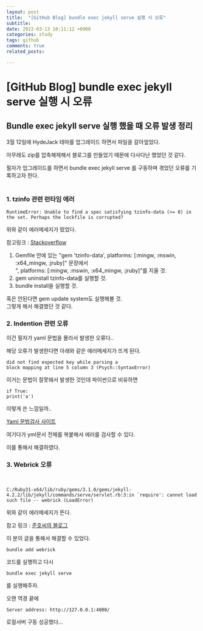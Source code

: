 ```yaml
---
layout: post
title:  "[GitHub Blog] bundle exec jekyll serve 실행 시 오류"
subtitle:   
date: 2022-03-13 10:11:12 +0900
categories: study
tags: github
comments: true
related_posts:

---
```


# [GitHub Blog] bundle exec jekyll serve 실행 시 오류<br/>

## Bundle exec jekyll serve 실행 했을 때 오류 발생 정리 <br/>

3월 12일에 HydeJack 테마를 업그레이드 하면서 파일을 갈아엎었다.<br/>

아무래도 zip를 압축해제해서 블로그를 만들었기 때문에 다사다난 했었던 것 같다.<br/>

필자가 업그레이드를 하면서 bundle exec jekyll serve 를 구동하며 겪었던 오류를 기록하고자 한다.<br/>
<br/>

### 1. tzinfo 관련 런타임 에러<br/>

```
RuntimeError: Unable to find a spec satisfying tzinfo-data (>= 0) in the set. Perhaps the lockfile is corrupted?
```
위와 같이 에러메세지가 떴었다.<br/>

참고링크 : [Stackoverflow](https://stackoverflow.com/questions/54191982/tzinfo-data-issue-when-starting-new-rails-project)

1. Gemfile 안에 있는 "gem 'tzinfo-data', platforms: [:mingw, :mswin, :x64_mingw, :jruby]" 문장에서<br/> ", platforms: [:mingw, :mswin, :x64_mingw, :jruby]"를 지울 것.<br/>
2. gem uninstall tzinfo-data를 실행할 것.
3. bundle install을 실행할 것.

혹은 안된다면 gem update system도 실행해볼 것.<br/>
그렇게 해서 해결했던 것 같다.<br/>


### 2. Indention 관련 오류<br/>

이건 필자가 yaml 문법을 몰라서 발생한 오류다..<br/>

해당 오류가 발생한다면 아래와 같은 에러메세지가 뜨게 된다.<br/>

```
did not find expected key while parsing a 
block mapping at line 5 column 3 (Psych::SyntaxError)
```

이거는 문법이 잘못돼서 발생한 것인데 파이썬으로 비유하면

```
if True:
print('a')
```
이렇게 쓴 느낌일까..<br/>

[Yaml 문법검사 사이트](https://onlineyamltools.com/validate-yaml)<br/>

여기다가 yml문서 전체를 복붙해서 에러를 검사할 수 있다.<br/>

이를 통해서 해결하였다.<br/>

### 3. Webrick 오류<br/>
<br/>

```
C:/Ruby31-x64/lib/ruby/gems/3.1.0/gems/jekyll-4.2.2/lib/jekyll/commands/serve/servlet.rb:3:in `require': cannot load such file -- webrick (LoadError)
```
위와 같이 에러메세지가 뜬다.<br/>

참고 링크 : [준호씨의 블로그](https://junho85.pe.kr/1850)

이 분의 글을 통해서 해결할 수 있었다.<br/>

```
bundle add webrick
```
코드를 실행하고 다시

```
bundle exec jekyll serve
```
를 실행해주자.<br/>

오랜 역경 끝에 

```
Server address: http://127.0.0.1:4000/
```

로컬서버 구동 성공했다...<br/>
